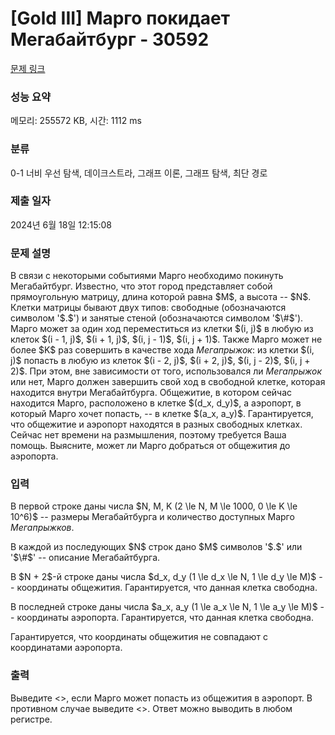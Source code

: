 # [Gold III] Марго покидает Мегабайтбург - 30592 

[문제 링크](https://www.acmicpc.net/problem/30592) 

### 성능 요약

메모리: 255572 KB, 시간: 1112 ms

### 분류

0-1 너비 우선 탐색, 데이크스트라, 그래프 이론, 그래프 탐색, 최단 경로

### 제출 일자

2024년 6월 18일 12:15:08

### 문제 설명

<p>В связи с некоторыми событиями Марго необходимо покинуть Мегабайтбург. Известно, что этот город представляет собой прямоугольную матрицу, длина которой равна $M$, а высота -- $N$. Клетки матрицы бывают двух типов: свободные (обозначаются символом '$.$') и занятые стеной (обозначаются символом '$\#$'). Марго может за один ход переместиться из клетки $(i, j)$ в любую из клеток $(i - 1, j)$, $(i + 1, j)$, $(i, j - 1)$, $(i, j + 1)$. Также Марго может не более $K$ раз совершить в качестве хода <em>Мегапрыжок</em>: из клетки $(i, j)$ попасть в любую из клеток $(i - 2, j)$, $(i + 2, j)$, $(i, j - 2)$, $(i, j + 2)$. При этом, вне зависимости от того, использовался ли <em>Мегапрыжок</em> или нет, Марго должен завершить свой ход в свободной клетке, которая находится внутри Мегабайтбурга. Общежитие, в котором сейчас находится Марго, расположено в клетке $(d_x, d_y)$, а аэропорт, в который Марго хочет попасть, -- в клетке $(a_x, a_y)$. Гарантируется, что общежитие и аэропорт находятся в разных свободных клетках. Сейчас нет времени на размышления, поэтому требуется Ваша помощь. Выясните, может ли Марго добраться от общежития до аэропорта.</p>

### 입력 

 <p>В первой строке даны числа $N, M, K (2 \le N, M \le 1000, 0 \le K \le 10^6)$ -- размеры Мегабайтбурга и количество доступных Марго <em>Мегапрыжков</em>.</p>

<p>В каждой из последующих $N$ строк дано $M$ символов '$.$' или '$\#$' -- описание Мегабайтбурга.</p>

<p>В $N + 2$-й строке даны числа $d_x, d_y (1 \le d_x \le N, 1 \le d_y \le M)$ -- координаты общежития. Гарантируется, что данная клетка свободна.</p>

<p>В последней строке даны числа $a_x, a_y (1 \le a_x \le N, 1 \le a_y \le M)$ -- координаты аэропорта. Гарантируется, что данная клетка свободна.</p>

<p>Гарантируется, что координаты общежития не совпадают с координатами аэропорта.</p>

### 출력 

 <p>Выведите <<YES>>, если Марго может попасть из общежития в аэропорт. В противном случае выведите <<NO>>. Ответ можно выводить в любом регистре.</p>

